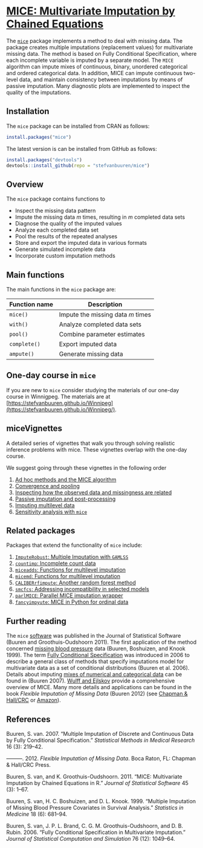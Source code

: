 <!-- README.md is generated from README.Rmd. Please edit that file -->
[MICE: Multivariate Imputation by Chained Equations](http://stefvanbuuren.github.io/mice/)
==========================================================================================

The [`mice`](https://cran.r-project.org/package=mice) package implements a method to deal with missing data. The package creates multiple imputations (replacement values) for multivariate missing data. The method is based on Fully Conditional Specification, where each incomplete variable is imputed by a separate model. The `MICE` algorithm can impute mixes of continuous, binary, unordered categorical and ordered categorical data. In addition, MICE can impute continuous two-level data, and maintain consistency between imputations by means of passive imputation. Many diagnostic plots are implemented to inspect the quality of the imputations.

Installation
------------

The `mice` package can be installed from CRAN as follows:

``` r
install.packages("mice")
```

The latest version is can be installed from GitHub as follows:

``` r
install.packages("devtools")
devtools::install_github(repo = "stefvanbuuren/mice")
```

Overview
--------

The `mice` package contains functions to

-   Inspect the missing data pattern
-   Impute the missing data *m* times, resulting in *m* completed data sets
-   Diagnose the quality of the imputed values
-   Analyze each completed data set
-   Pool the results of the repeated analyses
-   Store and export the imputed data in various formats
-   Generate simulated incomplete data
-   Incorporate custom imputation methods

Main functions
--------------

The main functions in the `mice` package are:

| Function name | Description                       |
|---------------|-----------------------------------|
| `mice()`      | Impute the missing data *m* times |
| `with()`      | Analyze completed data sets       |
| `pool()`      | Combine parameter estimates       |
| `complete()`  | Export imputed data               |
| `ampute()`    | Generate missing data             |

One-day course in `mice`
------------------------

If you are new to `mice` consider studying the materials of our one-day course in Winnigpeg. The materials are at [https://stefvanbuuren.github.io/Winnipeg](https://stefvanbuuren.github.io/Winnipeg/).

miceVignettes
-------------

A detailed series of vignettes that walk you through solving realistic inference problems with mice. These vignettes overlap with the one-day course.

We suggest going through these vignettes in the following order

1.  [Ad hoc methods and the MICE algorithm](https://gerkovink.github.io/miceVignettes/Ad_hoc_and_mice/Ad_hoc_methods.html)
2.  [Convergence and pooling](https://gerkovink.github.io/miceVignettes/Convergence_pooling/Convergence_and_pooling.html)
3.  [Inspecting how the observed data and missingness are related](https://gerkovink.github.io/miceVignettes/Missingness_inspection/Missingness_inspection.html)
4.  [Passive imputation and post-processing](https://gerkovink.github.io/miceVignettes/Passive_Post_processing/Passive_imputation_post_processing.html)
5.  [Imputing multilevel data](https://gerkovink.github.io/miceVignettes/Multi_level/Multi_level_data.html)
6.  [Sensitivity analysis with `mice`](https://gerkovink.github.io/miceVignettes/Sensitivity_analysis/Sensitivity_analysis.html)

Related packages
----------------

Packages that extend the functionality of `mice` include:

1.  [`ImputeRobust`: Multiple Imputation with `GAMLSS`](https://github.com/dsalfran/ImputeRobust)
2.  [`countimp`: Incomplete count data](https://github.com/kkleinke/countimp)
3.  [`miceadds`: Functions for multilevel imputation](https://cran.r-project.org/package=miceadds)
4.  [`micemd`: Functions for multilevel imputation](https://cran.r-project.org/package=micemd)
5.  [`CALIBERrfimpute`: Another random forest method](https://cran.r-project.org/package=CALIBERrfimpute)
6.  [`smcfcs`: Addressing incompatibility in selected models](https://github.com/jwb133/smcfcs)
7.  [`parlMICE`: Parallel MICE imputation wrapper](https://gerkovink.github.io/parlMICE/Vignette_parlMICE.html)
8.  [`fancyimpyute`: MICE in Python for ordinal data](https://github.com/hammerlab/fancyimpute)

Further reading
---------------

The `mice` [software](https://www.jstatsoft.org/v45/i03/paper) was published in the Journal of Statistical Software (Buuren and Groothuis-Oudshoorn 2011). The first application of the method concerned [missing blood pressure](http://www.stefvanbuuren.nl/publications/Multiple%20imputation%20-%20Stat%20Med%201999.pdf) data (Buuren, Boshuizen, and Knook 1999). The term [Fully Conditional Specification](http://www.stefvanbuuren.nl/publications/FCS%20in%20multivariate%20imputation%20-%20JSCS%202006.pdf) was introduced in 2006 to describe a general class of methods that specify imputations model for multivariate data as a set of conditional distributions (Buuren et al. 2006). Details about imputing [mixes of numerical and categorical data](http://www.stefvanbuuren.nl/publications/MI%20by%20FCS%20-%20SMMR%202007.pdf) can be found in (Buuren 2007). [Wulff and Ejlskov](http://www.ejbrm.com/issue/download.html?idArticle=450) provide a comprehensive overview of MICE. Many more details and applications can be found in the book *Flexible Imputation of Missing Data* (Buuren 2012) (see [Chapman & Hall/CRC](https://www.crcpress.com/Flexible-Imputation-of-Missing-Data/van-Buuren/p/book/9781439868249) or [Amazon](https://www.amazon.com/Flexible-Imputation-Missing-Interdisciplinary-Statistics/dp/1439868247/ref=pd_sim_14_2?_encoding=UTF8&pd_rd_i=1439868247&pd_rd_r=DC8AYZZZZKF9GZSVP6PK&pd_rd_w=Z2PJQ&pd_rd_wg=3iuSi&psc=1&refRID=DC8AYZZZZKF9GZSVP6PK)).

References
----------

Buuren, S. van. 2007. “Multiple Imputation of Discrete and Continuous Data by Fully Conditional Specification.” *Statistical Methods in Medical Research* 16 (3): 219–42.

———. 2012. *Flexible Imputation of Missing Data*. Boca Raton, FL: Chapman & Hall/CRC Press.

Buuren, S. van, and K. Groothuis-Oudshoorn. 2011. “MICE: Multivariate Imputation by Chained Equations in R.” *Journal of Statistical Software* 45 (3): 1–67.

Buuren, S. van, H. C. Boshuizen, and D. L. Knook. 1999. “Multiple Imputation of Missing Blood Pressure Covariates in Survival Analysis.” *Statistics in Medicine* 18 (6): 681–94.

Buuren, S. van, J. P. L. Brand, C. G. M. Groothuis-Oudshoorn, and D. B. Rubin. 2006. “Fully Conditional Specification in Multivariate Imputation.” *Journal of Statistical Computation and Simulation* 76 (12): 1049–64.
